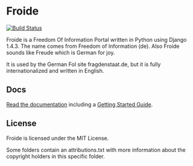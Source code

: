 Froide
======

[![Build Status](https://travis-ci.org/stefanw/froide.png?branch=master)](https://travis-ci.org/stefanw/froide)


Froide is a Freedom Of Information Portal written in Python using Django 1.4.3.
The name comes from Freedom of Information (de). Also Froide
sounds like Freude which is German for joy.

It is used by the German FoI site fragdenstaat.de, but it is fully
internationalized and written in English.

Docs
----

[Read the documentation](http://readthedocs.org/docs/froide/en/latest/) including a [Getting Started Guide](http://readthedocs.org/docs/froide/en/latest/gettingstarted/).


License
-------

Froide is licensed under the MIT License.

Some folders contain an attributions.txt with more information about the copyright holders in this specific folder.
